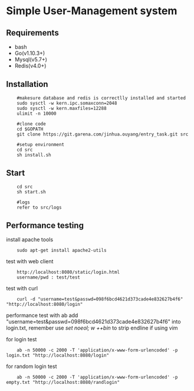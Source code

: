 Simple User-Management system
===========================

Requirements
------------
* bash
* Go(v1.10.3+)
* Mysql(v5.7+)
* Redis(v4.0+)

Installation
------------
```$xslt
    #makesure database and redis is correctlly installed and started
    sudo sysctl -w kern.ipc.somaxconn=2048
    sudo sysctl -w kern.maxfiles=12288
    ulimit -n 10000

    #clone code
    cd $GOPATH
    git clone https://git.garena.com/jinhua.ouyang/entry_task.git src

    #setup environment
    cd src
    sh install.sh
```

Start
------------
```$xslt
    cd src
    sh start.sh

    #logs
    refer to src/logs
```

Performance testing
------------
install apache tools
```
    sudo apt-get install apache2-utils
```

test with web client
```
    http://localhost:8080/static/login.html
    username/pwd : test/test
```

test with curl
```
    curl -d "username=test&passwd=098f6bcd4621d373cade4e832627b4f6" "http://localhost:8080/login"
```

performance test with ab
add "username=test&passwd=098f6bcd4621d373cade4e832627b4f6" into login.txt, remember use *set noeol; w ++bin* to strip endline if using vim

for login test
```
    ab -n 50000 -c 2000 -T 'application/x-www-form-urlencoded' -p login.txt "http://localhost:8080/login"
```
for random login test
```
    ab -n 50000 -c 2000 -T 'application/x-www-form-urlencoded' -p empty.txt "http://localhost:8080/randlogin"
```
